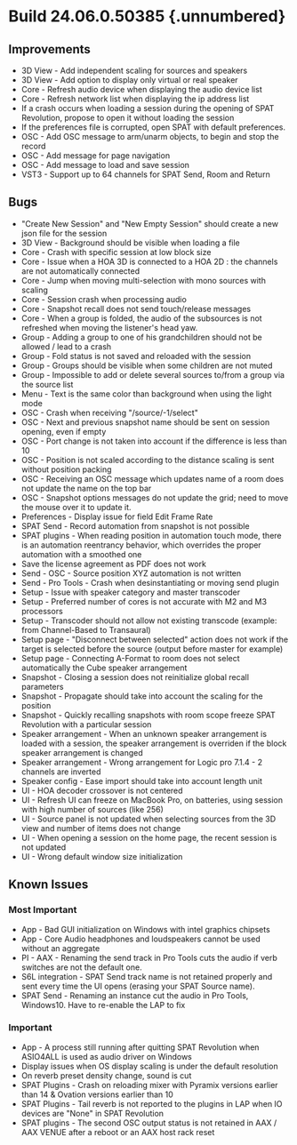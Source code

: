 # Build 24.06.0.50385 {.unnumbered}

## Improvements

- 3D View - Add independent scaling for sources and speakers
- 3D View - Add option to display only virtual or real speaker
- Core - Refresh audio device when displaying the audio device list
- Core - Refresh network list when displaying the ip address list
- If a crash occurs when loading a session during the opening of SPAT Revolution, propose to open it without loading the session
- If the preferences file is corrupted, open SPAT with default preferences.
- OSC - Add OSC message to arm/unarm objects, to begin and stop the record
- OSC - Add message for page navigation
- OSC - Add message to load and save session
- VST3 - Support up to 64 channels for SPAT Send, Room and Return

## Bugs

- "Create New Session" and "New Empty Session" should create a new json file for the session
- 3D View - Background should be visible when loading a file
- Core - Crash with specific session at low block size
- Core - Issue when a HOA 3D is connected to a HOA 2D : the channels are not automatically connected
- Core - Jump when moving multi-selection with mono sources with scaling
- Core - Session crash when processing audio
- Core - Snapshot recall does not send touch/release messages
- Core - When a group is folded, the audio of the subsources is not refreshed when moving the listener's head yaw.
- Group - Adding a group to one of his grandchildren should not be allowed / lead to a crash
- Group - Fold status is not saved and reloaded with the session
- Group - Groups should be visible when some children are not muted
- Group - Impossible to add or delete several sources to/from a group via the source list
- Menu - Text is the same color than background when using the light mode
- OSC - Crash when receiving "/source/-1/select"
- OSC - Next and previous snapshot name should be sent on session opening, even if empty
- OSC - Port change is not taken into account if the difference is less than 10
- OSC - Position is not scaled according to the distance scaling is sent without position packing
- OSC - Receiving an OSC message which updates name of a room does not update the name on the top bar
- OSC - Snapshot options messages do not update the grid; need to move the mouse over it to update it.
- Preferences - Display issue for field Edit Frame Rate
- SPAT Send - Record automation from snapshot is not possible
- SPAT plugins - When reading position in automation touch mode, there is an automation reentrancy behavior, which overrides the proper automation with a smoothed one
- Save the license agreement as PDF does not work
- Send - OSC - Source position XYZ automation is not written
- Send - Pro Tools - Crash when desinstantiating or moving send plugin
- Setup - Issue with speaker category and master transcoder
- Setup - Preferred number of cores is not accurate with M2 and M3 processors
- Setup - Transcoder should not allow not existing transcode (example: from Channel-Based to Transaural)
- Setup page - "Disconnect between selected" action does not work if the target is selected before the source (output before master for example)
- Setup page - Connecting A-Format to room does not select automatically the Cube speaker arrangement
- Snapshot - Closing a session does not reinitialize global recall parameters
- Snapshot - Propagate should take into account the scaling for the position
- Snapshot - Quickly recalling snapshots with room scope freeze SPAT Revolution with a particular session
- Speaker arrangement - When an unknown speaker arrangement is loaded with a session, the speaker arrangement is overriden if the block speaker arrangement is changed
- Speaker arrangement - Wrong arrangement for Logic pro 7.1.4 - 2 channels are inverted
- Speaker config - Ease import should take into account length unit
- UI - HOA decoder crossover is not centered
- UI - Refresh UI can freeze on MacBook Pro, on batteries, using session with high number of sources (like 256)
- UI - Source panel is not updated when selecting sources from the 3D view and number of items does not change
- UI - When opening a session on the home page, the recent session is not updated
- UI - Wrong default window size initialization

## Known Issues

### Most Important

- App - Bad GUI initialization on Windows with intel graphics chipsets
- App - Core Audio headphones and loudspeakers cannot be used without an aggregate
- PI - AAX - Renaming the send track in Pro Tools cuts the audio if verb switches are not the default one.
- S6L integration -  SPAT Send track name is not retained properly and sent every time the UI opens (erasing your SPAT Source name).
- SPAT Send -  Renaming an instance cut the audio in Pro Tools, Windows10. Have to re-enable the LAP to fix

### Important

- App - A process still running after quitting SPAT Revolution when ASIO4ALL is used as audio driver on Windows
- Display issues when OS display scaling is under the default resolution
- On reverb preset density change, sound is cut
- SPAT Plugins - Crash on reloading mixer with Pyramix versions earlier than 14 & Ovation versions earlier than 10
- SPAT Plugins - Tail reverb is not reported to the plugins in LAP when IO devices are "None" in SPAT Revolution
- SPAT plugins - The second OSC output status is not retained in AAX / AAX VENUE after a reboot or an AAX host rack reset
